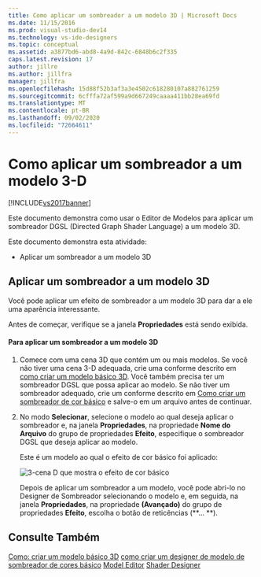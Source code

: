 ```yaml
---
title: Como aplicar um sombreador a um modelo 3D | Microsoft Docs
ms.date: 11/15/2016
ms.prod: visual-studio-dev14
ms.technology: vs-ide-designers
ms.topic: conceptual
ms.assetid: a3877bd6-abd8-4a9d-842c-6848b6c2f335
caps.latest.revision: 17
author: jillre
ms.author: jillfra
manager: jillfra
ms.openlocfilehash: 15d88f52b3af3a3e4502c618280107a882761259
ms.sourcegitcommit: 6cfffa72af599a9d667249caaaa411bb28ea69fd
ms.translationtype: MT
ms.contentlocale: pt-BR
ms.lasthandoff: 09/02/2020
ms.locfileid: "72664611"
---
```

# <a name="how-to-apply-a-shader-to-a-3-d-model"></a>Como aplicar um sombreador a um modelo 3-D
[!INCLUDE[vs2017banner](../includes/vs2017banner.md)]

Este documento demonstra como usar o Editor de Modelos para aplicar um sombreador DGSL (Directed Graph Shader Language) a um modelo 3D.

 Este documento demonstra esta atividade:

- Aplicar um sombreador a um modelo 3D

## <a name="applying-a-shader-to-a-3-d-model"></a>Aplicar um sombreador a um modelo 3D
 Você pode aplicar um efeito de sombreador a um modelo 3D para dar a ele uma aparência interessante.

 Antes de começar, verifique se a janela **Propriedades** está sendo exibida.

#### <a name="to-apply-a-shader-to-a-3-d-model"></a>Para aplicar um sombreador a um modelo 3D

1. Comece com uma cena 3D que contém um ou mais modelos. Se você não tiver uma cena 3-D adequada, crie uma conforme descrito em [como criar um modelo básico 3D](../designers/how-to-create-a-basic-3-d-model.md). Você também precisa ter um sombreador DGSL que possa aplicar ao modelo. Se não tiver um sombreador adequado, crie um conforme descrito em [Como criar um sombreador de cor básico](../designers/how-to-create-a-basic-color-shader.md) e salve-o em um arquivo antes de continuar.

2. No modo **Selecionar**, selecione o modelo ao qual deseja aplicar o sombreador e, na janela **Propriedades**, na propriedade **Nome do Arquivo** do grupo de propriedades **Efeito**, especifique o sombreador DGSL que deseja aplicar ao modelo.

   Este é um modelo ao qual o efeito de cor básico foi aplicado:

   ![3&#45;cena D que mostra o efeito de cor básico](../designers/media/digit-3d-model-effect.png "Dígito 3D-efeito de modelo")

   Depois de aplicar um sombreador a um modelo, você pode abri-lo no Designer de Sombreador selecionando o modelo e, em seguida, na janela **Propriedades**, na propriedade **(Avançado)** do grupo de propriedades **Efeito**, escolha o botão de reticências (**... **).

## <a name="see-also"></a>Consulte Também
 [Como: criar um modelo básico 3D](../designers/how-to-create-a-basic-3-d-model.md) [como criar um designer de modelo de sombreador de cores básico](../designers/how-to-create-a-basic-color-shader.md) [Model Editor](../designers/model-editor.md) [Shader Designer](../designers/shader-designer.md)
